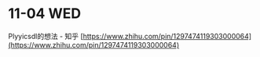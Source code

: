 # 11-04 WED

Plyyicsdl的想法 - 知乎 [https://www.zhihu.com/pin/1297474119303000064](https://www.zhihu.com/pin/1297474119303000064)
